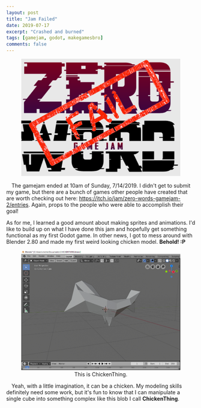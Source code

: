 ```yaml
---
layout: post
title: "Jam Failed"
date: 2019-07-17
excerpt: "Crashed and burned"
tags: [gamejam, godot, makegamesbro]
comments: false
---
```


<figure>
	<img src="/assets/img/2019-07-17/zerowords_fail.png">
</figure>

&ensp;&ensp;The gamejam ended at 10am of Sunday, 7/14/2019. I didn't get to submit my game, but there are a bunch of games other people have created that are worth checking out here: <a href="https://itch.io/jam/zero-words-gamejam-2/entries">https://itch.io/jam/zero-words-gamejam-2/entries</a>. Again, props to the people who were able to accomplish their goal! 

As for me, I learned a good amount about making sprites and animations. I'd like to build up on what I have done this jam and hopefully get something functional as my first Godot game. In other news, I got to mess around with Blender 2.80 and made my first weird looking chicken model. <b>Behold! :P</b>

<figure>
<center>
	<img src="/assets/img/2019-07-17/chickenthing.jpg">
    <figcaption>This is ChickenThing.</figcaption>
</figure>

&ensp;&ensp;Yeah, with a little imagination, it can be a chicken. My modeling skills definitely need some work, but it's fun to know that I can manipulate a single cube into something complex like this blob I call <b>ChickenThing</b>.
